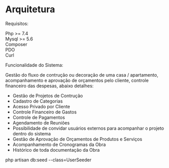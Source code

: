 # Arquitetura

Requisitos:

Php >= 7.4<br>
Mysql >= 5.6<br>
Composer<br>
PDO<br>
Curl<br>

Funcionalidade do Sistema:

Gestão do fluxo de contrução ou decoração de uma casa / apartamento, acompanhamento e aprovação de orçamentos pelo cliente, controle financeiro das despesas, abaixo detalhes:

* Gestão de Projetos de Contrução
* Cadastro de Categorias
* Acesso Privado por Cliente
* Controle Financeiro de Gastos
* Controle de Pagamentos
* Agendamento de Reuniões
* Possibilidade de convidar usuários externos para acompanhar o projeto dentro do sistema
* Gestão de Aprovação de Orçamentos de Produtos e Serviços 
* Acompanhamento de Cronogramas da Obra
* Histórico de toda documentação da Obra

php artisan db:seed --class=UserSeeder
